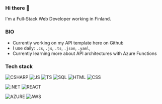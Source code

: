### Hi there 👋

I'm a Full-Stack Web Developer working in Finland.

### BIO
- Currently working on my API template here on Github
- I use daily: `.cs`, `.js`, `.ts`, `.json`, `.yaml`,
- Currently learning more about API architectures with Azure Functions 

### Tech stack

![CSHARP](https://img.shields.io/badge/C%23-239120?style=for-the-badge&logo=c-sharp&logoColor=white)
![JS](https://img.shields.io/badge/JS-F7DF1E?style=for-the-badge&logo=javascript&logoColor=black)
![TS](https://img.shields.io/badge/TS-007ACC?style=for-the-badge&logo=typescript&logoColor=white)
![SQL](https://img.shields.io/badge/SQL%20-%CC2927.svg?&style=for-the-badge&logo=dotnet&logoColor=white)
![HTML](https://img.shields.io/badge/html%20-%23E34F26.svg?&style=for-the-badge&logo=html5&logoColor=white)
![CSS](https://img.shields.io/badge/css%20-%231572B6.svg?&style=for-the-badge&logo=css3&logoColor=white)


![.NET](https://img.shields.io/badge/.NET-5C2D91?style=for-the-badge&logo=dot-net&logoColor=#5C2D91)
![REACT](https://img.shields.io/badge/React-20232A?style=for-the-badge&logo=react&logoColor=61DAFB)

![AZURE](https://img.shields.io/badge/Azure-0089D6?style=for-the-badge&logo=microsoft-azure&logoColor=white) 
![AWS](https://img.shields.io/badge/AWS-232F3E?style=for-the-badge&logo=amazon-aws&logoColor=white)
